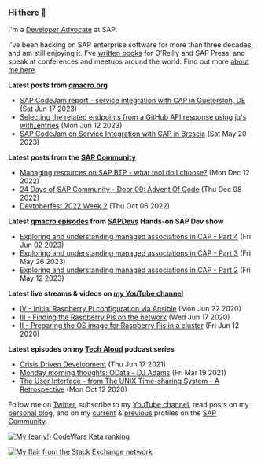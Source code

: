 
### Hi there 👋

I'm a [Developer Advocate](https://developers.sap.com/developer-advocates.html) at SAP.

I've been hacking on SAP enterprise software for more than three decades, and am still enjoying it. I've [written books](https://qmacro.org/about/#writing-and-talks) for O’Reilly and SAP Press, and speak at conferences and meetups around the world. Find out more [about me here](https://qmacro.org/about).

**Latest posts from [qmacro.org](https://qmacro.org/blog/)**
- [SAP CodeJam report - service integration with CAP in Guetersloh, DE](https://qmacro.org/blog/posts/2023/06/17/sap-codejam-report-service-integration-with-cap-in-guetersloh-de/) (Sat Jun 17 2023)
- [Selecting the related endpoints from a GitHub API response using jq&#x27;s with_entries](https://qmacro.org/blog/posts/2023/06/12/selecting-the-related-endpoints-from-a-github-api-response-using-jq&#x27;s-with_entries/) (Mon Jun 12 2023)
- [SAP CodeJam on Service Integration with CAP in Brescia](https://qmacro.org/blog/posts/2023/05/20/sap-codejam-on-service-integration-with-cap-in-brescia/) (Sat May 20 2023)

**Latest posts from the [SAP Community](https://people.sap.com/dj.adams.sap)**
- [Managing resources on SAP BTP - what tool do I choose?](https://blogs.sap.com/?p&#x3D;1665699) (Mon Dec 12 2022)
- [24 Days of SAP Community - Door 09: Advent Of Code](https://blogs.sap.com/?p&#x3D;1661658) (Thu Dec 08 2022)
- [Devtoberfest 2022 Week 2](https://blogs.sap.com/?p&#x3D;1620453) (Thu Oct 06 2022)

**Latest [qmacro episodes](https://www.youtube.com/playlist?list=PLfctWmgNyOIebP3qa7jXfn68QcwS5dttb) from [SAPDevs](https://www.youtube.com/user/sapdevs) Hands-on SAP Dev show**
- [Exploring and understanding managed associations in CAP - Part 4](https://www.youtube.com/watch?v&#x3D;EtNv5VX4yxk) (Fri Jun 02 2023)
- [Exploring and understanding managed associations in CAP - Part 3](https://www.youtube.com/watch?v&#x3D;_Yc8NG5-1uY) (Fri May 26 2023)
- [Exploring and understanding managed associations in CAP - Part 2](https://www.youtube.com/watch?v&#x3D;n72qmk58wSs) (Fri May 12 2023)

**Latest live streams & videos on [my YouTube channel](https://youtube.com/djadams-qmacro)**
- [IV - Initial Raspberry Pi configuration via Ansible](https://www.youtube.com/watch?v&#x3D;vooBccHq6_4) (Mon Jun 22 2020)
- [III - Finding the Raspberry Pis on the network](https://www.youtube.com/watch?v&#x3D;hx7DB7Iqslk) (Wed Jun 17 2020)
- [II - Preparing the OS image for Raspberry Pis in a cluster](https://www.youtube.com/watch?v&#x3D;IY5ZNZDI-EQ) (Fri Jun 12 2020)

**Latest episodes on my [Tech Aloud](https://anchor.fm/tech-aloud) podcast series**
- [Crisis Driven Development](https://podcasters.spotify.com/pod/show/tech-aloud/episodes/Crisis-Driven-Development-e12u6t9) (Thu Jun 17 2021)
- [Monday morning thoughts: OData - DJ Adams](https://podcasters.spotify.com/pod/show/tech-aloud/episodes/Monday-morning-thoughts-OData---DJ-Adams-et0aot) (Fri Mar 19 2021)
- [The User Interface - from The UNIX Time-sharing System - A Retrospective](https://podcasters.spotify.com/pod/show/tech-aloud/episodes/The-User-Interface---from-The-UNIX-Time-sharing-System---A-Retrospective-eku7oa) (Mon Oct 12 2020)

Follow me on [Twitter](https://twitter.com/qmacro), subscribe to my [YouTube channel](https://www.youtube.com/djadams-qmacro), read posts on my [personal blog](https://qmacro.org/blog/), and on my [current](https://people.sap.com/dj.adams.sap#content:blogposts) & [previous](https://people.sap.com/dj.adams#content:blogposts) profiles on the [SAP Community](https://community.sap.com).

[![My (early!) CodeWars Kata ranking](https://www.codewars.com/users/qmacro/badges/small)](https://www.codewars.com/users/qmacro)

[![My flair from the Stack Exchange network](https://stackexchange.com/users/flair/162724.png)](https://stackexchange.com/users/162724)

